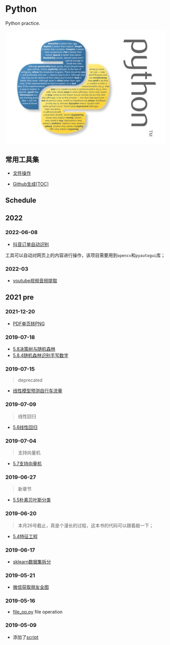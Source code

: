 # Python
Python practice.

<p align='center'>
<img src='bg.png'>
</p>

## 常用工具集

- [文件操作](./script/file_op.py)

- [Github生成[TOC]](./script/github_toc.py)


## Schedule

## 2022



### 2022-06-08

- [抖音订单自动识别](./script/douyin.py)

工具可以自动对网页上的内容进行操作，该项目需要用到`opencv`和`pyautogui`库；


### 2022-03

- [youtube视频音频提取](./script/youtube.py)



## 2021 pre

### 2021-12-20

- [PDF单页转PNG](./projects/pdf2Img)

### 2019-07-18

- [5.8决策树与随机森林](./projects/handbook/05_8.py)
- [5.8.4随机森林识别手写数字](./projects/handbook/05_8_4.py)

### 2019-07-15
> deprecated

- [线性模型预测自行车流量](./projects/handbook/05_6_4.py)

### 2019-07-09
> 线性回归

- [5.6线性回归](./projects/handbook/05_6.py)

### 2019-07-04
> 支持向量机

- [5.7支持向量机](./projects/handbook/05_7.py)

### 2019-06-27
> 新章节

- [5.5朴素贝叶斯分类](./projects/handbook/05_5.py)

### 2019-06-20
> 本月26号截止，真是个漫长的过程，这本书的代码可以跟着敲一下；

- [5.4特征工程](./projects/handbook/05_4.py)

### 2019-06-17

- [sklearn数据集拆分](./projects/handbook/05_3_2.py)

### 2019-05-21

- [微信获取朋友全图](./script/wechat_friends.py)

### 2019-05-16

- [file_op.py](./script/file_op.py)
    file operation

### 2019-05-09

- 添加了[script](./script)
